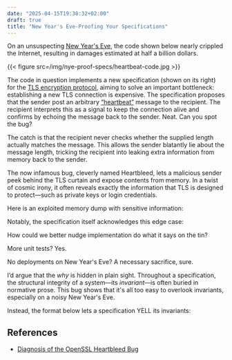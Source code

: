 ```yaml
---
date: "2025-04-15T19:30:32+02:00"
draft: true
title: "New Year's Eve-Proofing Your Specifications"
---
```


On an unsuspecting [New Year's Eve](https://github.com/openssl/openssl/commit/4817504d069b4c5082161b02a22116ad75f822b1), the code shown below nearly crippled the Internet, resulting in damages estimated at half a billion dollars.

{{< figure src=/img/nye-proof-specs/heartbeat-code.jpg >}}

The code in question implements a new specification (shown on its right) for the [TLS encryption protocol](https://en.wikipedia.org/wiki/Transport_Layer_Security), aiming to solve an important bottleneck: establishing a new TLS connection is expensive. The specification proposes that the sender post an arbitrary [“heartbeat”](https://www.rfc-editor.org/rfc/rfc6520) message to the recipient. The recipient interprets this as a signal to keep the connection alive and confirms by echoing the message back to the sender. Neat. Can you spot the bug?

The catch is that the recipient never checks whether the supplied length actually matches the message. This allows the sender blatantly lie about the message length, tricking the recipient into leaking extra information from memory back to the sender.

The now infamous bug, cleverly named Heartbleed, lets a malicious sender peek behind the TLS curtain and expose contents from memory. In a twist of cosmic irony, it often reveals exactly the information that TLS is designed to protect—such as private keys or login credentials.

Here is an exploited memory dump with sensitive information:

Notably, the specification itself acknowledges this edge case:

How could we better nudge implementation do what it says on the tin?

More unit tests? Yes.

No deployments on New Year's Eve? A necessary sacrifice, sure.

I’d argue that the _why_ is hidden in plain sight. Throughout a specification, the structural integrity of a system—its _invariant_—is often buried in normative prose. This bug shows that it's all too easy to overlook invariants, especially on a noisy New Year's Eve.

Instead, the format below lets a specification YELL its invariants:

## References

- [Diagnosis of the OpenSSL Heartbleed Bug](https://web.archive.org/web/20141015215508/http://blog.existentialize.com/diagnosis-of-the-openssl-heartbleed-bug.html)
